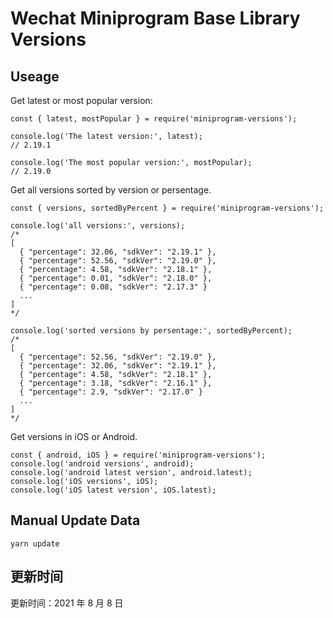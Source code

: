 
# Wechat Miniprogram Base Library Versions

## Useage

Get latest or most popular version:

```;
const { latest, mostPopular } = require('miniprogram-versions');

console.log('The latest version:', latest);
// 2.19.1

console.log('The most popular version:', mostPopular);
// 2.19.0

```

Get all versions sorted by version or persentage.

```
const { versions, sortedByPercent } = require('miniprogram-versions');

console.log('all versions:', versions);
/*
[
  { "percentage": 32.06, "sdkVer": "2.19.1" },
  { "percentage": 52.56, "sdkVer": "2.19.0" },
  { "percentage": 4.58, "sdkVer": "2.18.1" },
  { "percentage": 0.01, "sdkVer": "2.18.0" },
  { "percentage": 0.08, "sdkVer": "2.17.3" }
  ...
]
*/

console.log('sorted versions by persentage:', sortedByPercent);
/*
[
  { "percentage": 52.56, "sdkVer": "2.19.0" },
  { "percentage": 32.06, "sdkVer": "2.19.1" },
  { "percentage": 4.58, "sdkVer": "2.18.1" },
  { "percentage": 3.18, "sdkVer": "2.16.1" },
  { "percentage": 2.9, "sdkVer": "2.17.0" }
  ...
]
*/
```

Get versions in iOS or Android.

```
const { android, iOS } = require('miniprogram-versions');
console.log('android versions', android);
console.log('android latest version', android.latest);
console.log('iOS versions', iOS);
console.log('iOS latest version', iOS.latest);
```

## Manual Update Data

```
yarn update
```

## 更新时间

更新时间：2021 年 8 月 8 日
